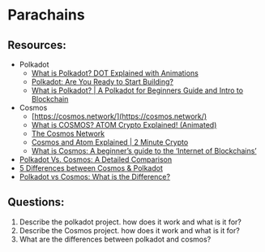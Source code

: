 # Parachains

## Resources:

* Polkadot
  - [What is Polkadot? DOT Explained with Animations](https://www.youtube.com/watch?v=YlAdEQp6ekM)
  - [Polkadot: Are You Ready to Start Building?](https://www.youtube.com/watch?v=_-k0xkooSlA)
  - [What is Polkadot? | A Polkadot for Beginners Guide and Intro to Blockchain](https://www.youtube.com/watch?v=kw8eu2VadFA)
* Cosmos 
  - [https://cosmos.network/](https://cosmos.network/)
  - [What is COSMOS? ATOM Crypto Explained! (Animated)](https://www.youtube.com/watch?v=93n7wU_n_fM)
  - [The Cosmos Network](https://www.youtube.com/watch?v=xUMw9RwqI_I)
  - [Cosmos and Atom Explained | 2 Minute Crypto](https://www.youtube.com/watch?v=6Ab3oa19e78)
  - [What is Cosmos: A beginner’s guide to the ‘Internet of Blockchains’](https://cointelegraph.com/blockchain-for-beginners/what-is-cosmos-a-beginners-guide-to-the-internet-of-blockchains)
* [Polkadot Vs. Cosmos: A Detailed Comparison](https://www.blockchain-council.org/blockchain/polkadot-vs-cosmos/)
* [5 Differences between Cosmos & Polkadot](https://juliankoh.medium.com/5-differences-between-cosmos-polkadot-67f09535594b)
* [Polkadot vs Cosmos: What is the Difference?](https://academy.moralis.io/blog/polkadot-vs-cosmos-what-is-the-difference)

## Questions:
1. Describe the polkadot project. how does it work and what is it for?
2. Describe the Cosmos project. how does it work and what is it for?
3. What are the differences between polkadot and cosmos? 
